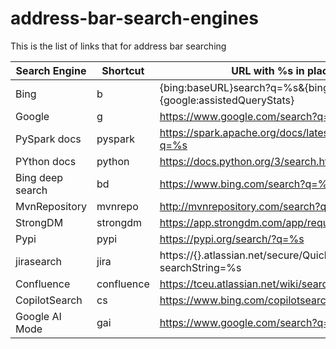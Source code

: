 # address-bar-search-engines
This is the list of links that for address bar searching

| Search Engine | Shortcut | URL with %s in place of query
|---|---|---|
|Bing |b |{bing:baseURL}search?q=%s&{bing:cvid}{bing:msb}{google:assistedQueryStats}|
| Google | g | https://www.google.com/search?q=%s |
| PySpark docs | pyspark | https://spark.apache.org/docs/latest/api/python/search.html?q=%s|
| PYthon docs | python | https://docs.python.org/3/search.html?q=%s |
| Bing deep search | bd | https://www.bing.com/search?q=%s&shm=cr&form=DEEPSH |
| MvnRepository | mvnrepo | http://mvnrepository.com/search?q=%s&ref=opensearch |
| StrongDM | strongdm | https://app.strongdm.com/app/requests/catalog?name=%s |
| Pypi | pypi | https://pypi.org/search/?q=%s |
| jirasearch | jira | https://{}.atlassian.net/secure/QuickSearch.jspa?searchString=%s | 
| Confluence | confluence | https://tceu.atlassian.net/wiki/search?text=%s |
| CopilotSearch | cs | https://www.bing.com/copilotsearch?q=%s |
| Google AI Mode | gai | https://www.google.com/search?q=%s&udm=50 |

